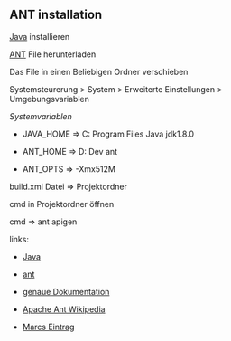 ## ANT installation
[Java](https://java.com/de/download/) installieren


[ANT](/de/http/**ant/binaries/apache-ant-1.9.7-bin.zip) File herunterladen


Das File in einen Beliebigen Ordner verschieben





Systemsteurerung > System > Erweiterte Einstellungen > Umgebungsvariablen

 

_Systemvariablen_


 - JAVA_HOME => C:
Program Files
Java
jdk1.8.0


 - ANT_HOME => D:
Dev
ant


 - ANT_OPTS => -Xmx512M





build.xml Datei => Projektordner





cmd in Projektordner öffnen


cmd =>  ant apigen

links:


 - [Java](http://www.oracle.com/technetwork/java/javase/downloads/jdk8-downloads-2133151.html)


 - [ant](http://ant.apache.org/bindownload.cgi)


 - [genaue Dokumentation](https://www.mkyong.com/ant/how-to-install-apache-ant-on-windows/)


 - [Apache Ant Wikipedia](https://de.wikipedia.org/wiki/Apache_Ant)


 - [Marcs Eintrag](http://journal.tekk.ch/doku.php?id=apache_ant&do=edit)
